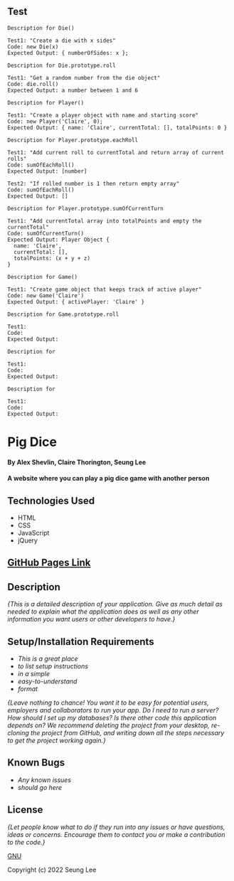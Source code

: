 ## Test 

```
Description for Die()

Test1: "Create a die with x sides"
Code: new Die(x)
Expected Output: { numberOfSides: x };

Description for Die.prototype.roll

Test1: "Get a random number from the die object"
Code: die.roll()
Expected Output: a number between 1 and 6

Description for Player()

Test1: "Create a player object with name and starting score"
Code: new Player('Claire', 0);
Expected Output: { name: 'Claire', currentTotal: [], totalPoints: 0 }

Description for Player.prototype.eachRoll

Test1: "Add current roll to currentTotal and return array of current rolls"
Code: sumOfEachRoll()
Expected Output: [number]

Test2: "If rolled number is 1 then return empty array"
Code: sumOfEachRoll()
Expected Output: []

Description for Player.prototype.sumOfCurrentTurn

Test1: "Add currentTotal array into totalPoints and empty the currentTotal"
Code: sumOfCurrentTurn()
Expected Output: Player Object {
  name: 'Claire', 
  currentTotal: [], 
  totalPoints: (x + y + z) 
}

Description for Game()

Test1: "Create game object that keeps track of active player"
Code: new Game('Claire')
Expected Output: { activePlayer: 'Claire' }

Description for Game.prototype.roll

Test1: 
Code: 
Expected Output: 

Description for 

Test1: 
Code: 
Expected Output: 

Description for 

Test1: 
Code: 
Expected Output: 

```


# Pig Dice

#### By Alex Shevlin, Claire Thorington, Seung Lee

#### A website where you can play a pig dice game with another person

## Technologies Used

* HTML
* CSS
* JavaScript
* jQuery

## [GitHub Pages Link](https://leark.github.io/pig-dice)

## Description

_{This is a detailed description of your application. Give as much detail as needed to explain what the application does as well as any other information you want users or other developers to have.}_

## Setup/Installation Requirements

* _This is a great place_
* _to list setup instructions_
* _in a simple_
* _easy-to-understand_
* _format_

_{Leave nothing to chance! You want it to be easy for potential users, employers and collaborators to run your app. Do I need to run a server? How should I set up my databases? Is there other code this application depends on? We recommend deleting the project from your desktop, re-cloning the project from GitHub, and writing down all the steps necessary to get the project working again.}_

## Known Bugs

* _Any known issues_
* _should go here_

## License

_{Let people know what to do if they run into any issues or have questions, ideas or concerns.  Encourage them to contact you or make a contribution to the code.}_

[GNU](/LICENSE-GNU)

Copyright (c) 2022 Seung Lee